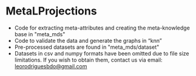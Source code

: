 # MetaLProjections

- Code for extracting meta-attributes and creating the meta-knowledge base in "meta_mds"
- Code to validate the data and generate the graphs in “knn”
- Pre-processed datasets are found in "meta_mds/dataset"
- Datasets in csv and numpy formats have been omitted due to file size limitations. If you wish to obtain them, contact us via email: leorodriguesbdo@gmail.com